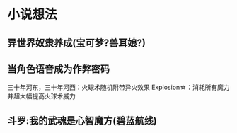 # 小说想法

## 异世界奴隶养成(宝可梦?兽耳娘?)

## 当角色语音成为作弊密码

三十年河东，三十年河西：火球术随机附带异火效果
Explosion☆：消耗所有魔力并超大幅提高火球术威力

## 斗罗:我的武魂是心智魔方(碧蓝航线)
